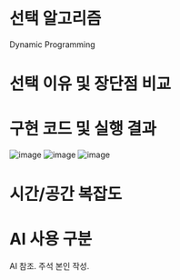 # 선택 알고리즘
Dynamic Programming

# 선택 이유 및 장단점 비교


# 구현 코드 및 실행 결과
![image](https://github.com/user-attachments/assets/bd3da763-4efa-49f3-87c7-90a545c1c575)
![image](https://github.com/user-attachments/assets/a083d62f-aaa8-452d-9755-8b1ea63e32f7)
![image](https://github.com/user-attachments/assets/171cf275-6cd3-456b-bed2-2940425fc63c)


# 시간/공간 복잡도
# AI 사용 구분
AI 참조.
주석 본인 작성.
